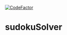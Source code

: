 [![CodeFactor](https://www.codefactor.io/repository/github/hegde-atri/sudokusolver/badge)](https://www.codefactor.io/repository/github/hegde-atri/sudokusolver)

# sudokuSolver

